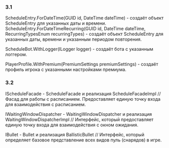 ### 3.1 

ScheduleEntry.ForDateTime(GUID id, DateTime dateTime) - создаёт объект ScheduleEntry для указанных даты и времени.
ScheduleEntry.ForDateTimeRecurring(GUID id, DateTime dateTime, RecurringTypesEnum recurringTypes) - создаёт объект ScheduleEntry для указанных даты, времени и указанным периодом повторения.

ScheduleBot.WithLogger(ILogger logger) - создаёт бота с указанным логгером.

PlayerProfile.WithPremium(PremiumSettings premiumSettings) - создаёт профиль игрока с указанными настройками премиума.

### 3.2

IScheduleFacade - ScheduleFacade и реализация ScheduleFacadeImpl
// Фасад для работы с расписанием. Предоставляет единую точку входа для взаимодействия с расписанием.

IWaitingWindowDispatcher - WaitingWindowDispatcher и реализация WaitingWindowDispatcherImpl
// Интерфейс, который предоставляет единую точку входа для взаимодействия с окном ожидания.

IBullet - Bullet и реализация BallisticBullet
// Интерфейс, который определяет базовое представление всех видов пуль (снарядов) в игре.
